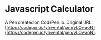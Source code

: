 # Javascript Calculator 

A Pen created on CodePen.io. Original URL: [https://codepen.io/ylevental/pen/yLOwaoN](https://codepen.io/ylevental/pen/yLOwaoN).



